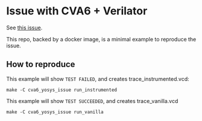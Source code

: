 # Issue with CVA6 + Verilator

See [this issue](https://github.com/YosysHQ/yosys/issues/3773).

This repo, backed by a docker image, is a minimal example to reproduce the issue.

## How to reproduce

This example will show `TEST FAILED`, and creates trace_instrumented.vcd:

```
make -C cva6_yosys_issue run_instrumented
```


This example will show `TEST SUCCEEDED`, and creates trace_vanilla.vcd

```
make -C cva6_yosys_issue run_vanilla
```
